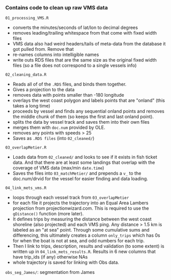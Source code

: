 ### Contains code to clean up raw VMS data

`01_processing_VMS.R`

+ converts the minutes/seconds of lat/lon to decimal degrees
+ removes leading/trailing whitespace from that come with fixed width files
+ VMS data also had weird headers/tails of meta-data from the database it got pulled from. Remove that
+ re-names columns into intelligible names
+ write outs RDS files that are the same size as the original fixed width files (so a file does not correspond to a single vessels info)

`02_cleaning_data.R`

+ Reads all of of the `.RDS` files, and binds them together.
+ Gives a projection to the data
+ removes data with points smaller than -180 longitude
+ overlays the west coast polygon and labels points that are "onland" (this takes a long time)
+ proceeds by vessel and finds any sequential onland points and removes the middle chunk of them (so keeps the first and last onland point).
+ splits the data by vessel track and saves them into their own files
+ merges them with `doc.num` provided by OLE.
+ removes any points with speeds > 25
+ Saves as `.RDS files` (into `02_cleaned/`)

`03_overlapMetier.R`

+ Loads data from `02_cleaned/` and looks to see if it exists in fish ticket data. And that there are at least some landings that overlap with the coverage of VMS data (max/min `date.time`)
+ Saves the files into `03_matchMetier/` and prepends a `v_` to the doc.num/drvid for the vessel for easier finding and data loading.

`04_link_mets_vms.R`

+ loops through each vessel track from `03_overlapMetier`
+ for each file it projects the trajectory into an Equal Area Lambers projection from projectionwizard.com. This is required to use the `gDistance()` function (more later).
+ It defines trips by measuring the distance between the west coast shoreline (also projected) and each VMS ping. Any distance > 1.5 km is labeled as an "at sea" point. Through some cumulative sums and differencing, this ultimately creates a column `only_trips` which has 0s for when the boat is not at sea, and odd numbers for each trip.
+ Then I link to trips, description, results and validation (to some extent) is written up in `04_link_mets_results.R`. Results in 6 new columns that have trip_ids (if any) otherwise NAs
+ whole trajectory is saved for linking with Obs data.

`obs_seg_James/`: segmentation from James

